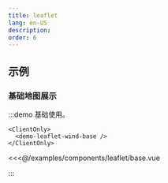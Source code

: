 ```yaml
---
title: leaflet
lang: en-US
description: 
order: 6
---
```


## 示例

### 基础地图展示

:::demo 基础使用。

```demo
<ClientOnly>
  <demo-leaflet-wind-base />
</ClientOnly>  
```

<<<@/examples/components/leaflet/base.vue

:::

